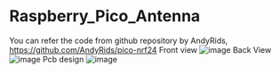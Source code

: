 # Raspberry_Pico_Antenna

You can refer the code from github repository by AndyRids, https://github.com/AndyRids/pico-nrf24 
Front view
![image](https://github.com/sahilkumarchaurasia25/Raspberry_Pico_Antenna/assets/97510626/ce5c9ebc-9343-4d87-afd2-696b9ffa24d8)
Back View
![image](https://github.com/sahilkumarchaurasia25/Raspberry_Pico_Antenna/assets/97510626/8f5fa962-1b5b-421c-9dfd-257cd0093835)
Pcb design
![image](https://github.com/sahilkumarchaurasia25/Raspberry_Pico_Antenna/assets/97510626/452e6961-cd89-4633-b6ff-fcf9aae4657f)


